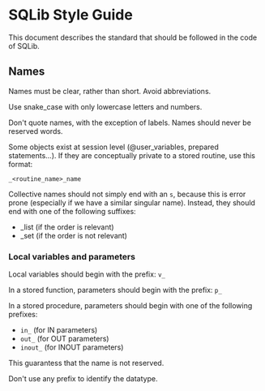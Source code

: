 # SQLib Style Guide

This document describes the standard that should be followed in the code of SQLib.

## Names

Names must be clear, rather than short. Avoid abbreviations.

Use snake_case with only lowercase letters and numbers.

Don't quote names, with the exception of labels. Names should never be reserved words.

Some objects exist at session level (@user_variables, prepared statements...). If they are conceptually private to a stored routine, use this format:
```
_<routine_name>_name
```

Collective names should not simply end with an `s`, because this is error prone (especially if we have a similar singular name). Instead, they should end with one of the following suffixes:

* _list (if the order is relevant)
* _set (if the order is not relevant)

### Local variables and parameters

Local variables should begin with the prefix: `v_`

In a stored function, parameters should begin with the prefix: `p_`

In a stored procedure, parameters should begin with one of the following prefixes:
* `in_` (for IN parameters)
* `out_` (for OUT parameters)
* `inout_` (for INOUT parameters)

This guarantess that the name is not reserved.

Don't use any prefix to identify the datatype.
